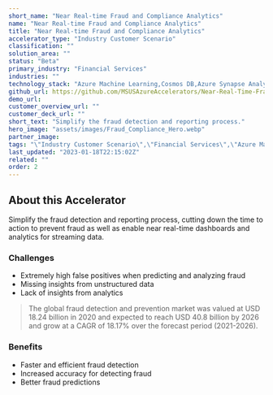 ```yaml
---
short_name: "Near Real-time Fraud and Compliance Analytics"
name: "Near Real-time Fraud and Compliance Analytics"
title: "Near Real-time Fraud and Compliance Analytics"
accelerator_type: "Industry Customer Scenario"
classification: ""
solution_area: ""
status: "Beta"
primary_industry: "Financial Services"
industries: ""
technology_stack: "Azure Machine Learning,Cosmos DB,Azure Synapse Analytics,Power BI"
github_url: https://github.com/MSUSAzureAccelerators/Near-Real-Time-Fraud-and-Compliance-Analytics-Accelerator
demo_url: 
customer_overview_url: ""
customer_deck_url: ""
short_text: "Simplify the fraud detection and reporting process."
hero_image: "assets/images/Fraud_Compliance_Hero.webp"
partner_image: 
tags: "\"Industry Customer Scenario\",\"Financial Services\",\"Azure Machine Learning\",\"Cosmos DB\",\"Azure Synapse Analytics\",\"Power BI\",\"Beta\""
last_updated: "2023-01-18T22:15:02Z"
related: ""
order: 2
---
```

## About this Accelerator

Simplify the fraud detection and reporting process, cutting down the time to action to prevent fraud as well as enable near real-time dashboards and analytics for streaming data.

### Challenges
* Extremely high false positives when predicting and analyzing fraud
* Missing insights from unstructured data
* Lack of insights from analytics

> The global fraud detection and prevention market was valued at USD 18.24 billion in 2020 and expected to reach USD 40.8 billion by 2026 and grow at a CAGR of 18.17% over the forecast period (2021-2026).

### Benefits
* Faster and efficient fraud detection
* Increased accuracy for detecting fraud
* Better fraud predictions